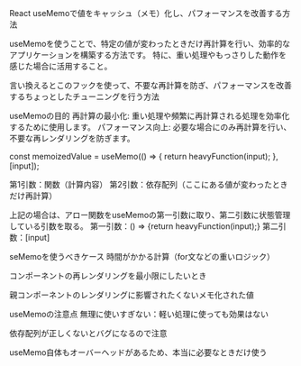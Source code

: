 React useMemoで値をキャッシュ（メモ）化し、パフォーマンスを改善する方法

useMemoを使うことで、特定の値が変わったときだけ再計算を行い、効率的なアプリケーションを構築する方法です。
特に、重い処理やもっさりした動作を感じた場合に活用すること。

言い換えるとこのフックを使って、不要な再計算を防ぎ、パフォーマンスを改善するちょっとしたチューニングを行う方法


useMemoの目的
再計算の最小化: 重い処理や頻繁に再計算される処理を効率化するために使用します。
パフォーマンス向上: 必要な場合にのみ再計算を行い、不要な再レンダリングを防ぎます。

const memoizedValue = useMemo(() => {
  return heavyFunction(input);
}, [input]);

第1引数：関数（計算内容）
第2引数：依存配列（ここにある値が変わったときだけ再計算）

上記の場合は、アロー関数をuseMemoの第一引数に取り、第二引数に状態管理している引数を取る。
第一引数：() => {return heavyFunction(input);}
第二引数：[input]


seMemoを使うべきケース
時間がかかる計算（for文などの重いロジック）

コンポーネントの再レンダリングを最小限にしたいとき

親コンポーネントのレンダリングに影響されたくないメモ化された値


useMemoの注意点
無理に使いすぎない：軽い処理に使っても効果はない

依存配列が正しくないとバグになるので注意

useMemo自体もオーバーヘッドがあるため、本当に必要なときだけ使う